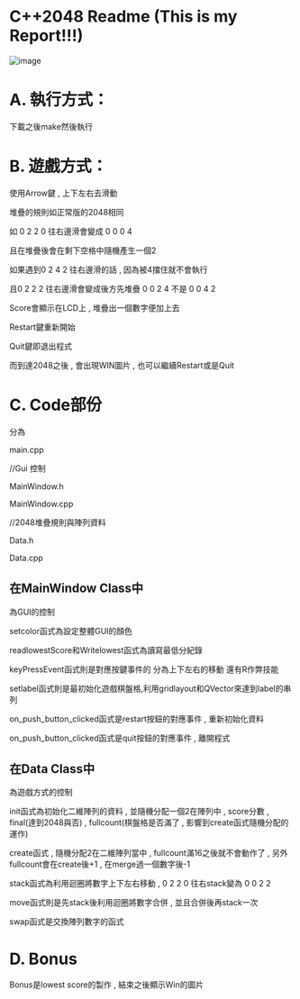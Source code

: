 **C++2048 Readme (This is my Report!!!)**
============================================================================================================
![image](https://github.com/bgrffqq/pd2-2048/blob/master/readP.png)

**A. 執行方式：**
============================================================================================================

   下載之後make然後執行
   
   
**B. 遊戲方式：**
============================================================================================================

   使用Arrow鍵 , 上下左右去滑動
   
   堆疊的規則如正常版的2048相同
   
   如 0 2 2 0 往右邊滑會變成 0 0 0 4
   
   且在堆疊後會在剩下空格中隨機產生一個2
   
   如果遇到0 2 4 2 往右邊滑的話 , 因為被4擋住就不會執行
   
   且0 2 2 2 往右邊滑會變成後方先堆疊 0 0 2 4 不是 0 0 4 2
   
   Score會顯示在LCD上 , 堆疊出一個數字便加上去
   
   Restart鍵重新開始
   
   Quit鍵即退出程式

   而到達2048之後 , 會出現WIN圖片 , 也可以繼續Restart或是Quit
   

**C. Code部份**
============================================================================================================

   分為
   
   main.cpp
   
   //Gui 控制
   
   MainWindow.h
   
   MainWindow.cpp
   
   //2048堆疊規則與陣列資料
   
   Data.h
   
   Data.cpp
   
 
 
   在**MainWindow Class**中
------------------------------------------------------------------------------------------------------------   
   
   為GUI的控制
   
   setcolor函式為設定整體GUI的顏色
   
   readlowestScore和Writelowest函式為讀寫最低分紀錄
   
   keyPressEvent函式則是對應按鍵事件的 分為上下左右的移動 還有R作弊技能
   
   setlabel函式則是最初始化遊戲棋盤格,利用gridlayout和QVector來達到label的串列
   
   on_push_button_clicked函式是restart按鈕的對應事件 , 重新初始化資料
   
   on_push_button_clicked函式是quit按鈕的對應事件 , 離開程式
   

 
   在**Data Class**中
------------------------------------------------------------------------------------------------------------   
   
   為遊戲方式的控制
   
   init函式為初始化二維陣列的資料 , 並隨機分配一個2在陣列中 , score分數 , final(達到2048與否) ,
   fullcount(棋盤格是否滿了 , 影響到create函式隨機分配的運作)
   
   create函式 , 隨機分配2在二維陣列當中 , fullcount滿16之後就不會動作了 , 另外fullcount會在create後+1 , 在merge過一個數字後-1
   
   stack函式為利用迴圈將數字上下左右移動 , 0 2 2 0 往右stack變為 0 0 2 2
   
   move函式則是先stack後利用迴圈將數字合併 , 並且合併後再stack一次
   
   swap函式是交換陣列數字的函式
    
   

**D. Bonus**
============================================================================================================

   Bonus是lowest score的製作 , 結束之後顯示Win的圖片
